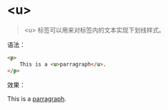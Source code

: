 # &lt;u&gt;

> &lt;u&gt; 标签可以用来对标签内的文本实现下划线样式。

语法：

```html
<p>
    This is a <u>parragraph</u>.
</p>
```

效果：

<p>
    This is a <u>parragraph</u>.
</p>